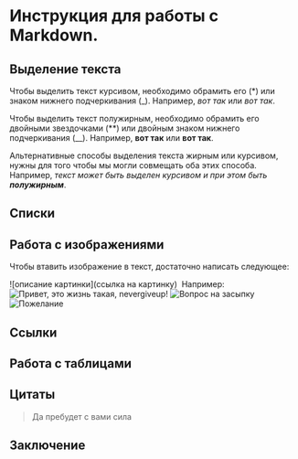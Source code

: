 # Инструкция для работы с Markdown.

## Выделение текста

Чтобы выделить текст курсивом, необходимо обрамить его (*) или знаком нижнего подчеркивания (_). Например, *вот так* или _вот так_.

Чтобы выделить текст полужирным, необходимо обрамить его двойными звездочками (**) или двойным знаком нижнего подчеркивания (__). Например, **вот так** или __вот так__.

Альтернативные способы выделения текста жирным или курсивом, нужны для того чтобы мы могли совмещать оба этих способа. Например, _текст может быть выделен курсивом и при этом быть **полужирным**_.

## Списки

## Работа с изображениями

Чтобы втавить изображение в текст, достаточно написать следующее:

\!\[описание картинки](ссылка на картинку) 
![]() Например:
![Привет, это жизнь такая, nevergiveup!](Nevergiveup.jpg)
![Вопрос на засыпку](https://a.d-cd.net/6c45caes-960.jpg)
![Пожелание](https://vjoy.cc/wp-content/uploads/2020/08/0sfvj307glw.jpg)

## Ссылки

## Работа с таблицами

## Цитаты

>Да пребудет с вами сила

## Заключение 